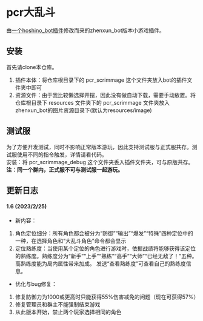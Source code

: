 <!--
 * @Author: Genisys
 * @Date: 2023-02-01 14:34:03
 * @LastEditTime: 2023-02-01 14:34:03
 * @LastEditors: Please set LastEditors
 * @Description: 模块简述
 * @FilePath: \pcr_scrimmage\README.md
-->
# pcr大乱斗
由[一个hoshino_bot插件](https://github.com/eggggi/pcr_scrimmage)修改而来的zhenxun_bot版本小游戏插件。

## 安装
首先请clone本仓库。
1. 插件本体：将仓库根目录下的 pcr_scrimmage 这个文件夹放入bot的插件文件夹中即可
2. 资源文件：由于我比较懒选择开摆，因此没有做自动下载，需要手动放置。将仓库根目录下 resources 文件夹下的 pcr_scrimmage 文件夹放入zhenxun_bot的图片资源目录下(默认为resources/image)

## 测试服
为了方便开发测试，同时不影响正常版本游玩，因此支持测试服与正式服共存。测试服使用不同的指令触发，详情请看代码。<br>
安装：将 pcr_scrimmage_debug 这个文件夹丢入插件文件夹，可与原版共存。<br>
**注：同一个群内，正式服不可与测试服一起游玩。**

## 更新日志
#### 1.6 (2023/2/25)
- 新内容：
1. 角色定位细分：所有角色都会被分为“防御”“输出”“爆发”“特殊”四种定位中的一种，在选择角色和“大乱斗角色”命令都会显示
2. 定位熟练度：当使用某个定位的角色进行游戏时，依据战绩将能够获得该定位的熟练度。熟练度分为“新手”“上手”“熟练”“高手”“大师”“已经无敌了！”五种。高熟练度能为局内属性带来加成。
发送“查看熟练度”可查看自己的熟练度信息。
- 优化与bug修复：
1. 修复防御力为1000或更高时只能获得55%伤害减免的问题（现在可获得57%）
2. 修复管理员和群主不能强制结束游戏
3. 从此版本开始，禁止两个玩家选择相同的角色
